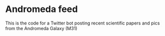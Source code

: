# Andromeda feed

This is the code for a Twitter bot posting recent scientific papers and pics from the Andromeda Galaxy (M31)
